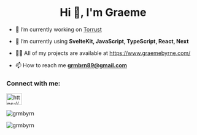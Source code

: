 <h1 align="center">Hi 👋, I'm Graeme</h1>

- 🔭 I’m currently working on [Torrust](https://torrust.com/)

- 🌱 I’m currently using **SvelteKit, JavaScript, TypeScript, React, Next**

- 👨‍💻 All of my projects are available at https://www.graemebyrne.com/

- 📫 How to reach me **grmbrn89@gmail.com**

<h3 align="left">Connect with me:</h3>
<p align="left">
<a href="https://linkedin.com/in/https://www.linkedin.com/in/graeme-byrne/" target="blank"><img align="center" src="https://raw.githubusercontent.com/rahuldkjain/github-profile-readme-generator/master/src/images/icons/Social/linked-in-alt.svg" alt="https://www.linkedin.com/in/graeme-byrne/" height="30" width="40" /></a>
</p>

<p><img align="center" src="https://github-readme-stats.vercel.app/api/top-langs?username=grmbyrn&show_icons=true&locale=en&layout=compact" alt="grmbyrn" /></p>

<p><img align="center" src="https://github-readme-streak-stats.herokuapp.com/?user=grmbyrn&" alt="grmbyrn" /></p>
